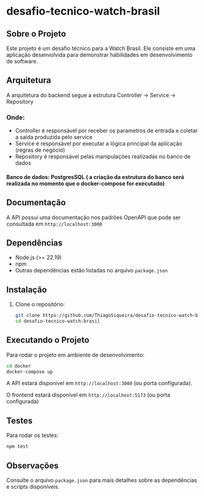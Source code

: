 # desafio-tecnico-watch-brasil

## Sobre o Projeto

Este projeto é um desafio técnico para a Watch Brasil. Ele consiste em uma aplicação desenvolvida para demonstrar habilidades em desenvolvimento de software.

## Arquitetura

A arquitetura do backend segue a estrutura Controller -> Service -> Repository

### Onde: 
- Controller é responsável por receber os parametros de entrada e coletar a saída produzida pelo service
- Service é responsável por executar a lógica principal da aplicação (regras de negócio)
- Repository é responsável pelas manipulações realizadas no banco de dados

#### Banco de dados: PostgresSQL ( a criação da estrutura do banco será realizada no momento que o docker-compose for executado)

## Documentação
A API possui uma documentação nos padrões OpenAPI que pode ser consultada em `http://localhost:3000`

## Dependências

- Node.js (>= 22.19)
- npm
- Outras dependências estão listadas no arquivo `package.json`

## Instalação

1. Clone o repositório:
    ```bash
    git clone https://github.com/ThiagoSiqueira/desafio-tecnico-watch-brasil.git
    cd desafio-tecnico-watch-brasil
    ```


## Executando o Projeto

Para rodar o projeto em ambiente de desenvolvimento:

```bash
cd docker
docker-compose up
```

A API estará disponível em `http://localhost:3000` (ou porta configurada).

O frontend estará disponível em `http://localhost:5173` (ou porta configurada)

## Testes

Para rodar os testes:

```bash
npm test
```

## Observações

Consulte o arquivo `package.json` para mais detalhes sobre as dependências e scripts disponíveis.

